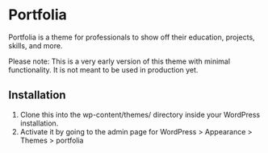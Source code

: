 # Portfolia
Portfolia is a theme for professionals to show off their education, projects, skills, and more.

Please note: This is a very early version of this theme with minimal functionality. It is not meant to be used in production yet.

## Installation
1. Clone this into the wp-content/themes/ directory inside your WordPress installation.
2. Activate it by going to the admin page for WordPress > Appearance > Themes > portfolia
